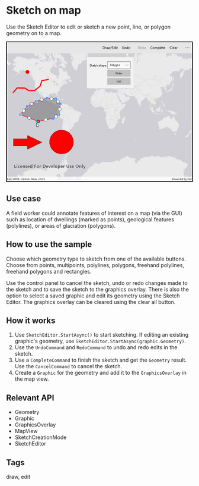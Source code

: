 # Sketch on map

Use the Sketch Editor to edit or sketch a new point, line, or polygon geometry on to a map.

![Image of sketch on map](SketchOnMap.jpg)

## Use case

A field worker could annotate features of interest on a map (via the GUI) such as location of dwellings (marked as points), geological features (polylines), or areas of glaciation (polygons).

## How to use the sample

Choose which geometry type to sketch from one of the available buttons. Choose from points, multipoints, polylines, polygons, freehand polylines, freehand polygons and rectangles.

Use the control panel to cancel the sketch, undo or redo changes made to the sketch and to save the sketch to the graphics overlay. There is also the option to select a saved graphic and edit its geometry using the Sketch Editor. The graphics overlay can be cleared using the clear all button.

## How it works

1. Use `SketchEditor.StartAsync()` to start sketching. If editing an existing graphic's geometry, use `SketchEditor.StartAsync(graphic.Geometry)`.
2. Use the `UndoCommand` and `RedoCommand` to undo and redo edits in the sketch.
3. Use a `CompleteCommand` to finish the sketch and get the `Geometry` result. Use the `CancelCommand` to cancel the sketch.
4. Create a `Graphic` for the geometry and add it to the `GraphicsOverlay` in the map view.

## Relevant API

* Geometry
* Graphic
* GraphicsOverlay
* MapView
* SketchCreationMode
* SketchEditor

## Tags

draw, edit
